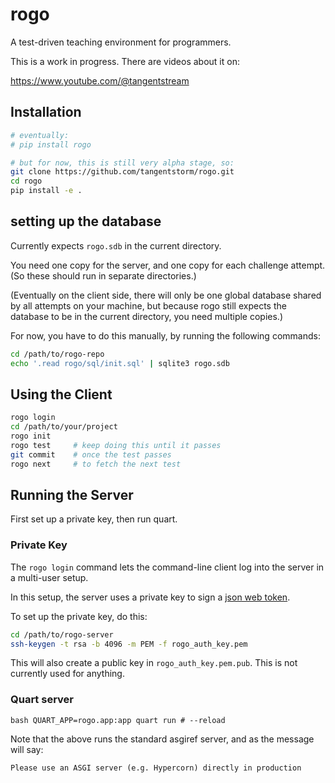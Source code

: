 # rogo

A test-driven teaching environment for programmers.


This is a work in progress. There are videos about it on:

https://www.youtube.com/@tangentstream

## Installation

```bash
# eventually:
# pip install rogo

# but for now, this is still very alpha stage, so:
git clone https://github.com/tangentstorm/rogo.git
cd rogo
pip install -e .
```

## setting up the database

Currently expects `rogo.sdb` in the current directory.

You need one copy for the server, and one copy for each challenge attempt.
(So these should run in separate directories.)

(Eventually on the client side, there will only be one global database
shared by all attempts on your machine, but because rogo still expects
the database to be in the current directory, you need multiple copies.)

For now, you have to do this manually, by running the following commands:

```bash
cd /path/to/rogo-repo
echo '.read rogo/sql/init.sql' | sqlite3 rogo.sdb 
```


## Using the Client

```bash
rogo login
cd /path/to/your/project
rogo init
rogo test     # keep doing this until it passes
git commit    # once the test passes
rogo next     # to fetch the next test
```

## Running the Server

First set up a private key, then run quart.

### Private Key

The `rogo login` command lets the command-line client
log into the server in a multi-user setup.

In this setup, the server uses a private key to sign
a [json web token](https://jwt.io/).

To set up the private key, do this:

```bash
cd /path/to/rogo-server
ssh-keygen -t rsa -b 4096 -m PEM -f rogo_auth_key.pem
```

This will also create a public key in `rogo_auth_key.pem.pub`.
This is not currently used for anything.

### Quart server

``bash
QUART_APP=rogo.app:app quart run # --reload
``

Note that the above runs the standard asgiref server, and as the message will say:

```
Please use an ASGI server (e.g. Hypercorn) directly in production 
```
